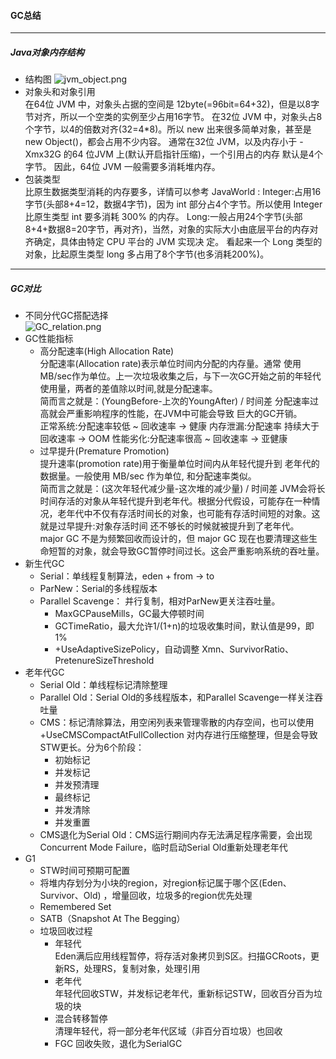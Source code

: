 #### GC总结
- - -
##### Java对象内存结构 
+ 结构图 
![jvm_object.png](https://upload-images.jianshu.io/upload_images/17638038-978543d154333874.png?imageMogr2/auto-orient/strip%7CimageView2/2/w/1240)
+ 对象头和对象引用  
在64位 JVM 中，对象头占据的空间是 12byte(=96bit=64+32)，但是以8字节对齐，所以一个空类的实例至少占用16字节。
在32位 JVM 中，对象头占8个字节，以4的倍数对齐(32=4*8)。所以 new 出来很多简单对象，甚至是 new Object()，都会占用不少内容。
通常在32位 JVM，以及内存小于 -Xmx32G 的64 位JVM 上(默认开启指针压缩)，一个引用占的内存 默认是4个字节。
因此，64位 JVM 一般需要多消耗堆内存。
+ 包装类型  
比原生数据类型消耗的内存要多，详情可以参考 JavaWorld :
Integer:占用16字节(头部8+4=12，数据4字节)，因为 int 部分占4个字节。所以使用 Integer 比原生类型 int 要多消耗 300% 的内存。
Long:一般占用24个字节(头部8+4+数据8=20字节，再对齐)，当然，对象的实际大小由底层平台的内存对齐确定，具体由特定 CPU 平台的 JVM 实现决 定。 看起来一个 Long 类型的对象，比起原生类型 long 多占用了8个字节(也多消耗200%)。
- - -
##### GC对比
+ 不同分代GC搭配选择  
![GC_relation.png](https://upload-images.jianshu.io/upload_images/17638038-3588348e13d8f1ad.png?imageMogr2/auto-orient/strip%7CimageView2/2/w/1240)
+ GC性能指标
   - 高分配速率(High Allocation Rate)  
分配速率(Allocation rate)表示单位时间内分配的内存量。通常 使用 MB/sec作为单位。上一次垃圾收集之后，与下一次GC开始之前的年轻代使用量，两者的差值除以时间,就是分配速率。  
简而言之就是：(YoungBefore-上次的YoungAfter) / 时间差
分配速率过高就会严重影响程序的性能，在JVM中可能会导致 巨大的GC开销。  
正常系统:分配速率较低 ~ 回收速率 -> 健康 内存泄漏:分配速率 持续大于 回收速率 -> OOM 性能劣化:分配速率很高 ~ 回收速率 -> 亚健康
   - 过早提升(Premature Promotion)  
提升速率(promotion rate)用于衡量单位时间内从年轻代提升到 老年代的数据量。一般使用 MB/sec 作为单位, 和分配速率类似。  
简而言之就是：(这次年轻代减少量-这次堆的减少量) / 时间差
JVM会将长时间存活的对象从年轻代提升到老年代。根据分代假设，可能存在一种情况，老年代中不仅有存活时间长的对象，也可能有存活时间短的对象。这就是过早提升:对象存活时间 还不够长的时候就被提升到了老年代。  
major GC 不是为频繁回收而设计的，但 major GC 现在也要清理这些生命短暂的对象，就会导致GC暂停时间过长。这会严重影响系统的吞吐量。
+ 新生代GC  
   - Serial：单线程复制算法，eden + from -> to
   - ParNew：Serial的多线程版本
   - Parallel Scavenge： 并行复制，相对ParNew更关注吞吐量。
       + MaxGCPauseMills，GC最大停顿时间
       + GCTimeRatio，最大允许1/(1+n)的垃圾收集时间，默认值是99，即1%
       + +UseAdaptiveSizePolicy，自动调整 Xmn、SurvivorRatio、PretenureSizeThreshold
+ 老年代GC
   - Serial Old：单线程标记清除整理
   - Parallel Old：Serial Old的多线程版本，和Parallel Scavenge一样关注吞吐量
   - CMS：标记清除算法，用空闲列表来管理零散的内存空间，也可以使用 +UseCMSCompactAtFullCollection 对内存进行压缩整理，但是会导致STW更长。分为6个阶段：
     - 初始标记
     - 并发标记
     - 并发预清理
     - 最终标记
     - 并发清除
     - 并发重置
   - CMS退化为Serial Old：CMS运行期间内存无法满足程序需要，会出现 Concurrent Mode Failure，临时启动Serial Old重新处理老年代
+ G1
   - STW时间可预期可配置
   - 将堆内存划分为小块的region，对region标记属于哪个区(Eden、Survivor、Old) ，增量回收，垃圾多的region优先处理
   - Remembered Set  
   - SATB（Snapshot At The Begging）
   - 垃圾回收过程
      + 年轻代  
      Eden满后应用线程暂停，将存活对象拷贝到S区。扫描GCRoots，更新RS，处理RS，复制对象，处理引用
      + 老年代  
      年轻代回收STW，并发标记老年代，重新标记STW，回收百分百为垃圾的块
      + 混合转移暂停  
      清理年轻代，将一部分老年代区域（非百分百垃圾）也回收
      + FGC
      回收失败，退化为SerialGC
